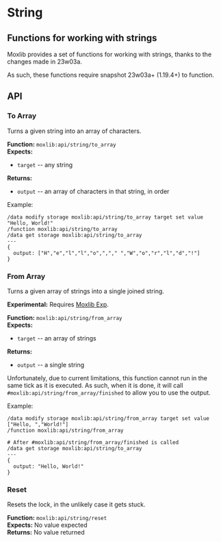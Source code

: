 # String
## Functions for working with strings

Moxlib provides a set of functions for working with strings, thanks to the changes made in 23w03a.

As such, these functions require snapshot 23w03a+ (1.19.4+) to function.

## API
### To Array
Turns a given string into an array of characters.

**Function:** `moxlib:api/string/to_array`  
**Expects:**
- `target` -- any string

**Returns:**
- `output` -- an array of characters in that string, in order

Example:
```
/data modify storage moxlib:api/string/to_array target set value "Hello, World!"
/function moxlib:api/string/to_array
/data get storage moxlib:api/string/to_array
---
{
  output: ["H","e","l","l","o",","," ","W","o","r","l","d","!"]
}
```

### From Array
Turns a given array of strings into a single joined string.

**Experimental:** Requires [Moxlib Exp](https://github.com/moxvallix/moxlib-exp).

**Function:** `moxlib:api/string/from_array`  
**Expects:**
- `target` -- an array of strings

**Returns:**
- `output` -- a single string

Unfortunately, due to current limitations, this function cannot run in the same tick
as it is executed. As such, when it is done, it will call `#moxlib:api/string/from_array/finished`
to allow you to use the output.

Example:
```
/data modify storage moxlib:api/string/from_array target set value ["Hello, ","World!"]
/function moxlib:api/string/from_array

# After #moxlib:api/string/from_array/finished is called
/data get storage moxlib:api/string/to_array
---
{
  output: "Hello, World!"
}
```

### Reset
Resets the lock, in the unlikely case it gets stuck.

**Function:** `moxlib:api/string/reset`  
**Expects:** No value expected  
**Returns:** No value returned